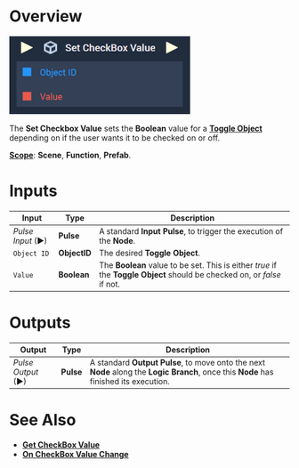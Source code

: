 # Overview

![The Set CheckBox Value Node.](../../../.gitbook/assets/setcheckboxvaluenode.png)

The **Set Checkbox Value** sets the **Boolean** value for a [**Toggle Object**](../../../objects-and-types/scene2d-objects/gui/toggle.md) depending on if the user wants it to be checked on or off.

[**Scope**](../../overview.md#scopes): **Scene**, **Function**, **Prefab**.


# Inputs

|Input|Type|Description|
|---|---|---|
|*Pulse Input* (►)|**Pulse**|A standard **Input Pulse**, to trigger the execution of the **Node**.|
|`Object ID`|**ObjectID**|The desired **Toggle Object**.|
|`Value`|**Boolean**|The **Boolean** value to be set. This is either *true* if the **Toggle Object** should be checked on, or *false* if not.|

# Outputs

|Output|Type|Description|
|---|---|---|
|*Pulse Output* (►)|**Pulse**|A standard **Output Pulse**, to move onto the next **Node** along the **Logic Branch**, once this **Node** has finished its execution.|

# See Also

* [**Get CheckBox Value**](get-checkbox-value.md)
* [**On CheckBox Value Change**](../../events/object/on-checkbox-value-change.md)


